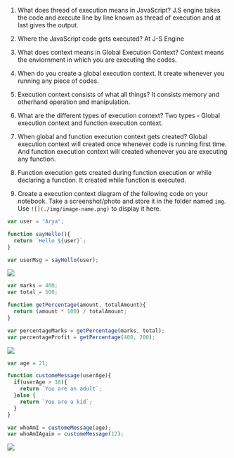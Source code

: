 1. What does thread of execution means in JavaScript?
J.S engine takes the code and execute line by line known as thread of execution and at last gives the output.
2. Where the JavaScript code gets executed?
At J-S Engine
3. What does context means in Global Execution Context?
Context means the enviornment in which you are executing the codes.
4. When do you create a global execution context.
It create whenever you running any piece of codes.
5. Execution context consists of what all things?
It consists memory and otherhand operation and manipulation.
6. What are the different types of execution context?
Two types - Global execution context and function execution context.
7. When global and function execution context gets created?
Global execution context will created once whenever code is running first time. And function execution context will created whenever you are executing any function.
8. Function execution gets created during function execution or while declaring a function.
It created while function is executed.

9. Create a execution context diagram of the following code on your notebook. Take a screenshot/photo and store it in the folder named `img`. Use `![](./img/image-name.png)` to display it here.



```js
var user = "Arya";

function sayHello(){
  return `Hello ${user}`;
}

var userMsg = sayHello(user);
```

<!-- Put your image here -->

![](./assets/1.jpg)



```js
var marks = 400;
var total = 500;

function getPercentage(amount, totalAmount){
  return (amount * 100) / totalAmount;
}

var percentageMarks = getPercentage(marks, total);
var percentageProfit = getPercentage(400, 200);
```

<!-- Put your image here -->

![](./assets/2.jpg)



```js
var age = 21;

function customeMessage(userAge){
  if(userAge > 18){
    return `You are an adult`;
  }else {
    return `You are a kid`;
  }
}

var whoAmI = customeMessage(age);
var whoAmIAgain = customeMessage(12);
```

<!-- Put your image here -->

![](./assets/3.jpg)
